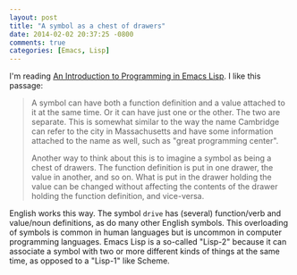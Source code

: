 ```yaml
---
layout: post
title: "A symbol as a chest of drawers"
date: 2014-02-02 20:37:25 -0800
comments: true
categories: [Emacs, Lisp]
---
```


I'm reading [An Introduction to Programming in Emacs Lisp](https://www.gnu.org/software/emacs/manual/eintr.html). I like this passage:

> A symbol can have both a function definition and a value attached to it at the
> same time. Or it can have just one or the other. The two are separate. This is
> somewhat similar to the way the name Cambridge can refer to the city in
> Massachusetts and have some information attached to the name as well, such as
> "great programming center".
>
> Another way to think about this is to imagine a symbol as being a chest of
> drawers. The function definition is put in one drawer, the value in another, and
> so on. What is put in the drawer holding the value can be changed without
> affecting the contents of the drawer holding the function definition, and
> vice-versa.

English works this way. The symbol `drive` has (several) function/verb and
value/noun definitions, as do many other English symbols. This overloading of
symbols is common in human languages but is uncommon in computer programming
languages. Emacs Lisp is a so-called "Lisp-2" because it can associate a symbol
with two or more different kinds of things at the same time, as opposed to a
"Lisp-1" like Scheme.
